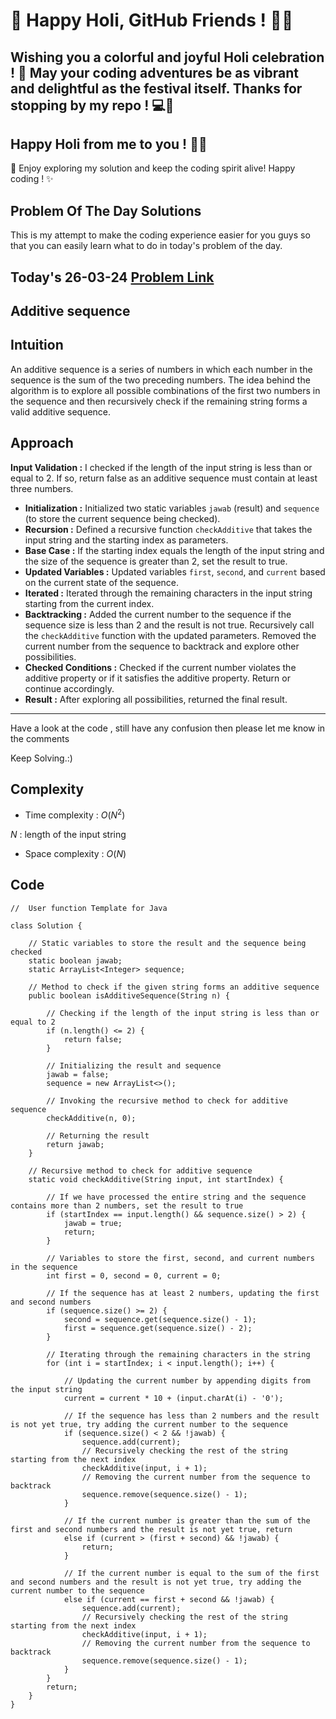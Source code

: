 # 🎉 Happy Holi, GitHub Friends ! 🌈🎨

## Wishing you a colorful and joyful Holi celebration ! 🥳 May your coding adventures be as vibrant and delightful as the festival itself. Thanks for stopping by my repo ! 💻🌟

## Happy Holi from me to you ! 🎊🎉

🚀 Enjoy exploring my solution and keep the coding spirit alive! Happy coding ! ✨

## Problem Of The Day Solutions

This is my attempt to make the coding experience easier for you guys so that you can easily learn what to do in today's problem of the day.

## Today's 26-03-24 [Problem Link](https://www.geeksforgeeks.org/problems/additive-sequence/1)
## Additive sequence

## Intuition
An additive sequence is a series of numbers in which each number in the sequence is the sum of the two preceding numbers. The idea behind the algorithm is to explore all possible combinations of the first two numbers in the sequence and then recursively check if the remaining string forms a valid additive sequence.

## Approach

**Input Validation :** I checked if the length of the input string is less than or equal to 2. If so, return false as an additive sequence must contain at least three numbers.
- **Initialization :** Initialized two static variables `jawab` (result) and `sequence` (to store the current sequence being checked).
- **Recursion :** Defined a recursive function `checkAdditive` that takes the input string and the starting index as parameters.
- **Base Case :** If the starting index equals the length of the input string and the size of the sequence is greater than 2, set the result to true.
- **Updated Variables :** Updated variables `first`, `second`, and `current` based on the current state of the sequence.
- **Iterated :** Iterated through the remaining characters in the input string starting from the current index.
- **Backtracking :** Added the current number to the sequence if the sequence size is less than 2 and the result is not true. Recursively call the `checkAdditive` function with the updated parameters. Removed the current number from the sequence to backtrack and explore other possibilities.
- **Checked Conditions :** Checked if the current number violates the additive property or if it satisfies the additive property. Return or continue accordingly.
- **Result :** After exploring all possibilities, returned the final result.

---
Have a look at the code , still have any confusion then please let me know in the comments

Keep Solving.:)

## Complexity
- Time complexity : $O( N^2 )$
<!-- Add your time complexity here, e.g. $$O())$$ -->
$N$ : length of the input string
- Space complexity : $O( N )$
<!-- Add your space complexity here, e.g. $$O(n)$$ -->

## Code

```
//  User function Template for Java

class Solution {
    
    // Static variables to store the result and the sequence being checked
    static boolean jawab;
    static ArrayList<Integer> sequence;

    // Method to check if the given string forms an additive sequence
    public boolean isAdditiveSequence(String n) {
        
        // Checking if the length of the input string is less than or equal to 2
        if (n.length() <= 2) {
            return false;
        }
        
        // Initializing the result and sequence
        jawab = false;
        sequence = new ArrayList<>();
        
        // Invoking the recursive method to check for additive sequence
        checkAdditive(n, 0);
        
        // Returning the result
        return jawab;
    }

    // Recursive method to check for additive sequence
    static void checkAdditive(String input, int startIndex) {
        
        // If we have processed the entire string and the sequence contains more than 2 numbers, set the result to true
        if (startIndex == input.length() && sequence.size() > 2) {
            jawab = true;
            return;
        }

        // Variables to store the first, second, and current numbers in the sequence
        int first = 0, second = 0, current = 0;
        
        // If the sequence has at least 2 numbers, updating the first and second numbers
        if (sequence.size() >= 2) {
            second = sequence.get(sequence.size() - 1);
            first = sequence.get(sequence.size() - 2);
        }

        // Iterating through the remaining characters in the string
        for (int i = startIndex; i < input.length(); i++) {
            
            // Updating the current number by appending digits from the input string
            current = current * 10 + (input.charAt(i) - '0');
            
            // If the sequence has less than 2 numbers and the result is not yet true, try adding the current number to the sequence
            if (sequence.size() < 2 && !jawab) {
                sequence.add(current);
                // Recursively checking the rest of the string starting from the next index
                checkAdditive(input, i + 1);
                // Removing the current number from the sequence to backtrack
                sequence.remove(sequence.size() - 1);
            } 
            
            // If the current number is greater than the sum of the first and second numbers and the result is not yet true, return
            else if (current > (first + second) && !jawab) {
                return;
            } 
            
            // If the current number is equal to the sum of the first and second numbers and the result is not yet true, try adding the current number to the sequence
            else if (current == first + second && !jawab) {
                sequence.add(current);
                // Recursively checking the rest of the string starting from the next index
                checkAdditive(input, i + 1);
                // Removing the current number from the sequence to backtrack
                sequence.remove(sequence.size() - 1);
            }
        }
        return;
    }
}	
```